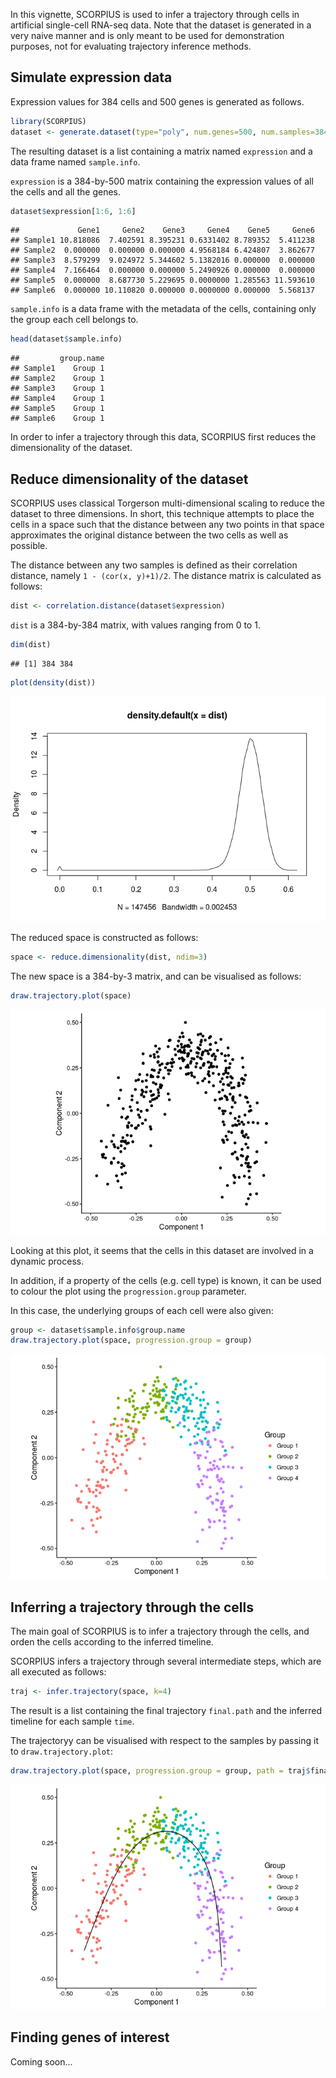 <!-- built using 
render("simulated-data.Rmd", output_format = "all") 
-->
In this vignette, SCORPIUS is used to infer a trajectory through cells in artificial single-cell RNA-seq data. Note that the dataset is generated in a very naive manner and is only meant to be used for demonstration purposes, not for evaluating trajectory inference methods.

Simulate expression data
------------------------

Expression values for 384 cells and 500 genes is generated as follows.

``` r
library(SCORPIUS)
dataset <- generate.dataset(type="poly", num.genes=500, num.samples=384, num.groups=4)
```

The resulting dataset is a list containing a matrix named `expression` and a data frame named `sample.info`.

`expression` is a 384-by-500 matrix containing the expression values of all the cells and all the genes.

``` r
dataset$expression[1:6, 1:6]
```

    ##             Gene1     Gene2    Gene3     Gene4    Gene5     Gene6
    ## Sample1 10.818086  7.402591 8.395231 0.6331402 8.789352  5.411238
    ## Sample2  0.000000  0.000000 0.000000 4.9568184 6.424807  3.862677
    ## Sample3  8.579299  9.024972 5.344602 5.1382016 0.000000  0.000000
    ## Sample4  7.166464  0.000000 0.000000 5.2490926 0.000000  0.000000
    ## Sample5  0.000000  8.687730 5.229695 0.0000000 1.285563 11.593610
    ## Sample6  0.000000 10.110820 0.000000 0.0000000 0.000000  5.568137

`sample.info` is a data frame with the metadata of the cells, containing only the group each cell belongs to.

``` r
head(dataset$sample.info)
```

    ##         group.name
    ## Sample1    Group 1
    ## Sample2    Group 1
    ## Sample3    Group 1
    ## Sample4    Group 1
    ## Sample5    Group 1
    ## Sample6    Group 1

In order to infer a trajectory through this data, SCORPIUS first reduces the dimensionality of the dataset.

Reduce dimensionality of the dataset
------------------------------------

SCORPIUS uses classical Torgerson multi-dimensional scaling to reduce the dataset to three dimensions. In short, this technique attempts to place the cells in a space such that the distance between any two points in that space approximates the original distance between the two cells as well as possible.

The distance between any two samples is defined as their correlation distance, namely `1 - (cor(x, y)+1)/2`. The distance matrix is calculated as follows:

``` r
dist <- correlation.distance(dataset$expression)
```

`dist` is a 384-by-384 matrix, with values ranging from 0 to 1.

``` r
dim(dist)
```

    ## [1] 384 384

``` r
plot(density(dist))
```

![](simulated-data_files/figure-markdown_github/unnamed-chunk-5-1.png)

The reduced space is constructed as follows:

``` r
space <- reduce.dimensionality(dist, ndim=3)
```

The new space is a 384-by-3 matrix, and can be visualised as follows:

``` r
draw.trajectory.plot(space)
```

![](simulated-data_files/figure-markdown_github/unnamed-chunk-7-1.png)

Looking at this plot, it seems that the cells in this dataset are involved in a dynamic process.

In addition, if a property of the cells (e.g. cell type) is known, it can be used to colour the plot using the `progression.group` parameter.

In this case, the underlying groups of each cell were also given:

``` r
group <- dataset$sample.info$group.name
draw.trajectory.plot(space, progression.group = group)
```

![](simulated-data_files/figure-markdown_github/unnamed-chunk-8-1.png)

Inferring a trajectory through the cells
----------------------------------------

The main goal of SCORPIUS is to infer a trajectory through the cells, and orden the cells according to the inferred timeline.

SCORPIUS infers a trajectory through several intermediate steps, which are all executed as follows:

``` r
traj <- infer.trajectory(space, k=4)
```

The result is a list containing the final trajectory `final.path` and the inferred timeline for each sample `time`.

The trajectoryy can be visualised with respect to the samples by passing it to `draw.trajectory.plot`:

``` r
draw.trajectory.plot(space, progression.group = group, path = traj$final.path)
```

![](simulated-data_files/figure-markdown_github/unnamed-chunk-10-1.png)

Finding genes of interest
-------------------------

Coming soon...
